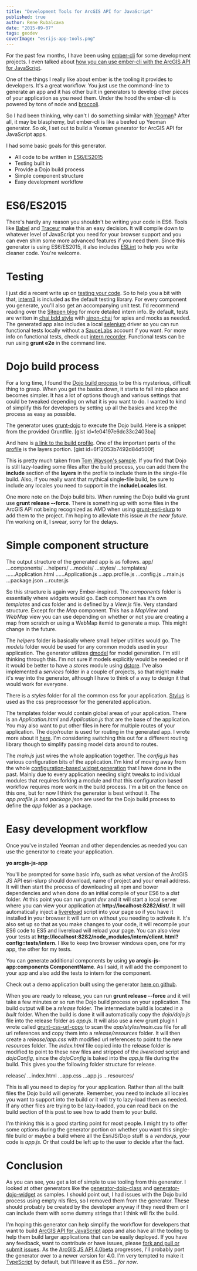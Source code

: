 ```yaml
---
title: "Development Tools for ArcGIS API for JavaScript"
published: true
author: Rene Rubalcava
date: "2015-09-07"
tags: geodev
coverImage: "esrijs-app-tools.png"
---
```


For the past few months, I have been using [ember-cli](http://www.ember-cli.com/) for some development projects. I even talked about [how you can use ember-cli with the ArcGIS API for JavaScript](http://odoe.net/blog/ember-with-arcgis-api-for-javascript/).

One of the things I really like about ember is the tooling it provides to developers. It's a great workflow. You just use the command-line to generate an app and it has other built in generators to develop other pieces of your application as you need them. Under the hood the ember-cli is powered by tons of node and [broccoli](https://github.com/broccolijs/broccoli).

So I had been thinking, why can't I do something similar with [Yeoman](http://yeoman.io/)? After all, it may be blasphemy, but ember-cli is like a beefed up Yeoman generator. So ok, I set out to build a Yeoman generator for ArcGIS API for JavaScript apps.

I had some basic goals for this generator.

- All code to be written in [ES6/ES2015](https://babeljs.io/docs/learn-es2015/)
- Testing built in
- Provide a Dojo build process
- Simple component structure
- Easy development workflow

# ES6/ES2015

There's hardly any reason you shouldn't be writing your code in ES6. Tools like [Babel](https://babeljs.io/) and [Traceur](https://github.com/google/traceur-compiler) make this an easy decision. It will compile down to whatever level of JavaScript you need for your browser support and you can even shim some more advanced features if you need them. Since this generator is using ES6/ES2015, it also includes [ESLint](http://eslint.org/) to help you write cleaner code. You're welcome.

# Testing

I just did a recent write up on [testing your code](https://geonet.esri.com/people/odoe/blog/2015/09/02/testing-your-code). So to help you a bit with that, [intern3](https://theintern.github.io/) is included as the default testing library. For every component you generate, you'll also get an accompanying unit test. I'd recommend reading over the [Sitepen blog](https://www.sitepen.com/blog/?s=intern) for more detailed intern info. By default, tests are written in [chai bdd style](http://chaijs.com/api/bdd/) with [sinon-chai](https://github.com/domenic/sinon-chai) for spies and mocks as needed. The generated app also includes a local [selenium](http://docs.seleniumhq.org/) driver so you can run functional tests locally without a [SauceLabs](http://saucelabs.com/) account if you want. For more info on functional tests, check out [intern recorder](https://www.sitepen.com/blog/2015/08/07/working-with-intern-recorder/). Functional tests can be run using **grunt e2e** in the command line.

# Dojo build process

For a long time, I found the [Dojo build process](http://dojotoolkit.org/documentation/tutorials/1.10/build/) to be this mysterious, difficult thing to grasp. When you get the basics down, it starts to fall into place and becomes simpler. It has a lot of options though and various settings that could be tweaked depending on what it is you want to do. I wanted to kind of simplify this for developers by setting up all the basics and keep the process as easy as possible.

The generator uses [grunt-dojo](https://github.com/phated/grunt-dojo) to execute the Dojo build. Here is a snippet from the provided Gruntfile. \[gist id=fe04197e6dc33c2403ba\]

And here is [a link to the build profile](https://github.com/odoe/esrijs-generator-demo/blob/master/profiles/build.profile.js). One of the important parts of the [profile](https://dojotoolkit.org/reference-guide/1.9/build/profiles.html) is the layers portion. \[gist id=6f12053b7492d84d500f\]

This is pretty much taken from [Tom Wayson's sample](https://github.com/tomwayson/esri-slurp-example). If you find that Dojo is still lazy-loading some files after the build process, you can add them the **include** section of the **layers** in the profile to include them in the single-file build. Also, if you really want that mythical single-file build, be sure to include any locales you need to support in the **includeLocales** list.

One more note on the Dojo build bits. When running the Dojo build via grunt use **grunt release --force**. There is something up with some files in the ArcGIS API not being recognized as AMD when using [grunt-esri-slurp](https://github.com/steveoh/grunt-esri-slurp) to add them to the project. I'm hoping to alleviate this issue _in the near future_. I'm working on it, I swear, sorry for the delays.

# Simple component structure

The output structure of the generated app is as follows. app/ ...components/ ...helpers/ ...models/ ...styles/ ...templates/ ......Application.html ......Application.js ...app.profile.js ...config.js ...main.js ...package.json ...router.js

So this structure is again very Ember-inspired. The _components_ folder is essentially where widgets would go. Each component has it's own _templates_ and _css_ folder and is defined by a _View.js_ file. Very standard structure. Except for the _Map_ component. This has a _MapView_ and _WebMap_ view you can use depending on whether or not you are creating a map from scratch or using a WebMap itemid to generate a map. This might change in the future.

The _helpers_ folder is basically where small helper utilities would go. The _models_ folder would be used for any common models used in your application. The generator utilizes [dmodel](https://github.com/SitePen/dmodel) for model generation. I'm still thinking through this. I'm not sure if models explicitly would be needed or if it would be better to have a _stores_ module using [dstore](http://dstorejs.io/). I've also implemented a _services_ folder in a couple of projects, so that might make it's way into the generator, although I have to think of a way to design it that would work for everyone.

There is a _styles_ folder for all the common css for your application. [Stylus](https://learnboost.github.io/stylus/) is used as the css preprocessor for the generated application.

The templates folder would contain global areas of your application. There is an _Application.html_ and _Application.js_ that are the base of the application. You may also want to put other files in here for multiple routes of your application. The dojo/router is used for routing in the generated app. I wrote more about it [here](http://odoe.net/blog/dojo-router-for-your-esri-javascript-maps/). I'm considering switching this out for a different routing library though to simplify passing model data around to routes.

The _main.js_ just wires the whole application together. The _config.js_ has various configuration bits of the application. I'm kind of moving away from the whole [configuration-based widget generation](https://github.com/odoe/esri-js-starterkit) that I have done in the past. Mainly due to every application needing slight tweaks to individual modules that requires forking a module and that this configuration based workflow requires more work in the build process. I'm a bit on the fence on this one, but for now I think the generator is best without it. The _app.profile.js_ and _package.json_ are used for the Dojo build process to define the _app_ folder as a package.

# Easy development workflow

Once you've installed Yeoman and other dependencies as needed you can use the generator to create your application.

**yo arcgis-js-app**

You'll be prompted for some basic info, such as what version of the ArcGIS JS API esri-slurp should download, name of project and your email address. It will then start the process of downloading all npm and bower dependencies and when done do an initial compile of your ES6 to a _dist_ folder. At this point you can run _grunt dev_ and it will start a local server where you can view your application at **http://localhost:8282/dist/**. It will automatically inject a [livereload](http://livereload.com/) script into your page so if you have it installed in your browser it will turn on without you needing to activate it. It's also set up so that as you make changes to your code, it will recompile your ES6 code to ES5 and livereload will reload your page. You can also view your tests at **http://localhost:8282/node\_modules/intern/client.html?config=tests/intern**. I like to keep two browser windows open, one for my app, the other for my tests.

You can generate additional components by using **yo arcgis-js-app:components ComponentName**. As I said, it will add the component to your app and also add the tests to intern for the component.

Check out a demo application built using the generator [here on github](https://github.com/odoe/esrijs-generator-demo).

When you are ready to release, you can run **grunt release --force** and it will take a few minutes or so run the Dojo build process on your application. The build output will be a _release_ folder. The intermediate build is located in a _built_ folder. When the build is done it will automatically copy the _dojo/dojo.js_ file into the release folder as _app.js_. It will also use a new grunt plugin I wrote called [grunt-css-url-copy](https://github.com/odoe/grunt-css-url-copy) to scan the _app/styles/main.css_ file for all url references and copy them into a _release/resources_ folder. It will then create a _release/app.css_ with modified url references to point to the new _resources_ folder. The _index.html_ file copied into the release folder is modified to point to these new files and stripped of the _livereload_ script and _dojoConfig_, since the _dojoConfig_ is baked into the _app.js_ file during the build. This gives you the following folder structure for release.

release/ ...index.html ...app.css ...app.js ...resources/

This is all you need to deploy for your application. Rather than all the built files the Dojo build will generate. Remember, you need to include all locales you want to support into the build or it will try to lazy-load them as needed. If any other files are trying to be lazy-loaded, you can read back on the build section of this post to see how to add them to your build.

I'm thinking this is a good starting point for most people. I might try to offer some options during the generator portion on whether you want this single-file build or maybe a build where all the EsriJS/Dojo stuff is a _vendor.js_, your code is _app.js_. Or that could be left up to the user to decide after the fact.

# Conclusion

As you can see, you get a lot of simple to use tooling from this generator. I looked at other generators like the [generator-dojo-class](https://github.com/stdavis/generator-dojo-class) and [generator-dojo-widget](https://github.com/steveoh/generator-dojo-widget) as samples. I should point out, I had issues with the Dojo build process using empty nls files, so I removed them from the generator. These should probably be created by the developer anyway if they need them or I can include them with some dummy strings that I think will fix the build.

I'm hoping this generator can help simplify the workflow for developers that want to build [ArcGIS API for JavaScript](https://developers.arcgis.com/javascript/) apps and also have all the tooling to help them build larger applications that can be easily deployed. If you have any feedback, want to contribute or have issues, please [fork and pull or submit issues](https://github.com/odoe/generator-arcgis-js-app). As the [ArcGIS JS API 4.0beta](https://developers.arcgis.com/javascript/beta/) progresses, I'll probably port the generator over to a newer version for 4.0. I'm very tempted to make it [TypeScript](http://www.typescriptlang.org/) by default, but I'll leave it as ES6... _for now_.
